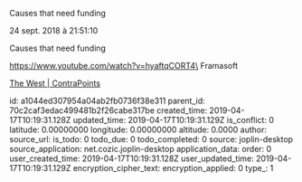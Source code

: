 Causes
that
need
funding

24 sept. 2018 à 21:51:10

Causes that need funding

https://www.youtube.com/watch?v=hyaftqCORT4\
Framasoft

[The West \|
ContraPoints](https://www.youtube.com/watch?v=hyaftqCORT4 "Lots of things have happened in Europe. ✿Patreon: https://www.patreon.com/contrapoints ✿Donate: https://www.paypal.com/cgi-bin/webscr?cmd=_donations&business...")


id: a1044ed307954a04ab2fb0736f38e311
parent_id: 70c2caf3edac499481b2f26cabe317be
created_time: 2019-04-17T10:19:31.128Z
updated_time: 2019-04-17T10:19:31.129Z
is_conflict: 0
latitude: 0.00000000
longitude: 0.00000000
altitude: 0.0000
author: 
source_url: 
is_todo: 0
todo_due: 0
todo_completed: 0
source: joplin-desktop
source_application: net.cozic.joplin-desktop
application_data: 
order: 0
user_created_time: 2019-04-17T10:19:31.128Z
user_updated_time: 2019-04-17T10:19:31.129Z
encryption_cipher_text: 
encryption_applied: 0
type_: 1